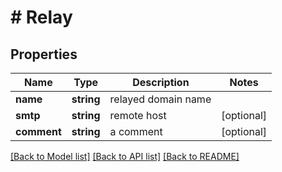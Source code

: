 # # Relay

## Properties

Name | Type | Description | Notes
------------ | ------------- | ------------- | -------------
**name** | **string** | relayed domain name |
**smtp** | **string** | remote host | [optional]
**comment** | **string** | a comment | [optional]

[[Back to Model list]](../../README.md#models) [[Back to API list]](../../README.md#endpoints) [[Back to README]](../../README.md)

